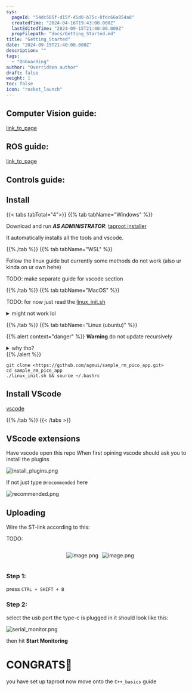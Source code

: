 ```yaml
---
sys:
  pageId: "54dc585f-d15f-45d0-b75c-8fdc66a854a8"
  createdTime: "2024-04-16T19:43:00.000Z"
  lastEditedTime: "2024-09-15T21:40:00.000Z"
  propFilepath: "docs/Getting_Started.md"
title: "Getting_Started"
date: "2024-09-15T21:40:00.000Z"
description: ""
tags:
  - "Onboarding"
author: "Overridden author"
draft: false
weight: 1
toc: false
icon: "rocket_launch"
---
```


## Computer Vision guide:

[link_to_page](86d45bc0-388b-4d26-8848-44f255f73d0e)

## ROS guide:

[link_to_page](3c76c1de-ec8f-46d6-8b0a-294005edc2d5)

## Controls guide:

## Install

{{< tabs tabTotal="4">}}
{{% tab tabName="Windows" %}}

Download and run _**AS ADMINISTRATOR**_: [taproot installer](https://github.com/Thornbots/TeachingFreshies/releases/tag/1.0)

It automatically installs all the tools and vscode.

{{% /tab %}}
{{% tab tabName="WSL" %}}

Follow the linux guide but currently some methods do not work (also ur kinda on ur own hehe)

TODO: make separate guide for vscode section

{{% /tab %}}
{{% tab tabName="MacOS" %}}

TODO: for now just read the [linux_init.sh](https://github.com/agmui/sample_rm_pico_app/blob/main/linux_init.sh)

<details>
<summary>might not work lol</summary>

`brew install libusb pkg-config`

Next install: [vscode](https://code.visualstudio.com/Download)

</details>

{{% /tab %}}
{{% tab tabName="Linux (ubuntu)" %}}

{{% alert context="danger" %}}
**Warning** do not update recursively
<details>
<summary>why tho?</summary>
There are some submodules that may go on for a while (like tinyusb) and I highly
recommend you don't need to get them.
If you want to see what submodules I update just look in `linux_init.sh`
</details>
{{% /alert %}}

```shell
git clone <https://github.com/agmui/sample_rm_pico_app.git>
cd sample_rm_pico_app
./linux_init.sh && source ~/.bashrc
```

## Install VScode

[vscode](https://code.visualstudio.com/Download)

{{% /tab %}}
{{< /tabs >}}

## VScode extensions

Have vscode open this repo
When first opining vscode should ask you to install the plugins

![install_plugins.png](https://prod-files-secure.s3.us-west-2.amazonaws.com/d518164a-d88e-44d1-a4ee-3adb3bd8bce0/89bd30f0-1825-4e77-867b-0a41ce370880/install_plugins.png?X-Amz-Algorithm=AWS4-HMAC-SHA256&X-Amz-Content-Sha256=UNSIGNED-PAYLOAD&X-Amz-Credential=ASIAZI2LB466TBQJYJ74%2F20250207%2Fus-west-2%2Fs3%2Faws4_request&X-Amz-Date=20250207T020901Z&X-Amz-Expires=3600&X-Amz-Security-Token=IQoJb3JpZ2luX2VjEFAaCXVzLXdlc3QtMiJHMEUCIB5kOPMN99o81MWAqdZpaUl%2BdQlWB5uLCyAEzba1YknLAiEA%2Ftu%2BcTGnb50FFv7vG3%2BliByL8voChof%2F381WPIui6Jwq%2FwMIaRAAGgw2Mzc0MjMxODM4MDUiDEfKAsBR%2FWKAqnkv4yrcA0LCLaNACrxh9zcyJoAeCjtBfCzk9U6O3xp6ce6Epr6UbCBuo04ZN%2BLCFMWbyQXBZHzrYRb8kRPJt7Y4SA%2B0T%2F3waLnpb8g31a5abmUhjBwdZQX9i3Z%2FVfn2HPoSZMXDbm7fEYS1YUF4BHpNENFTTgNrSbaSlIsUaLRAJzj10kvMMuibimJmaBhR9%2BcG8uvFGqV98mU5kgP7wPx3JkkucCaZal9xvWAUXuQ8FIYbiSObsSdrFJ2gISkZw9Y6uiLca5pkParvyxxI5e5afdRv43DkRnpoCUnCsxlxX4uQY5AbjxyqwsVmNq8R36Pr9haV4uPQ47ADUt0N2hS4Dq5h9nizYl00zYYArdqPrUHJJlWxBXHRVlnnMUzBBcQa43t3XfoVEGQmL0SckDGC2hn5mq0txkGQiybsCDBhqd7t8vRsYpb745LtOOJBgyjwqUqb0BEOmqWU57DcdmrstNwlJQNJJHuhEV6zrvMxFczGlqt85dXLkxGVwWaIN%2FL3G0tRjfA7Vqrlkt3P%2BKLToPu65XMl%2Bka8fgY5Eepj8Q9L%2FKKpfbHKQflYqlBQgd5ruhMs2Fvy1KI%2Fys%2B7yMVmfBYKvD%2FwNRYjEo8O47Wk%2BNWSUXzIBpIUz6%2FShzkHn8bEMJOblb0GOqUBUAPJVWWTiV0oiX5UuiQhEEc112gzoMY04f%2FJkn46Wvqx456hXqozvOk3P%2Fov96Zb%2BR9C%2FO18RpBSA8M0oNjVU%2F26jPwelzwpkerfGPI1TMtJOgiN%2Fo2%2B5SzVXtKH1qlQwHjK05%2BE0j93GJnpRL3nj9y%2BwWhViUccSa8ukRB3emSHaMxsUyhaQyzGp1nEiFYsbm4aVOnZkMfGT5638%2FQucyUgmMSh&X-Amz-Signature=138ca1fb0a7fa3bb59808d558753a24862170a9e2a06e58eaf9525cd854b1812&X-Amz-SignedHeaders=host&x-id=GetObject)

If not just type `@recommended` here  

![recommended.png](https://prod-files-secure.s3.us-west-2.amazonaws.com/d518164a-d88e-44d1-a4ee-3adb3bd8bce0/61e661e9-5d85-4dfc-be0d-8d2097a5e793/recommended.png?X-Amz-Algorithm=AWS4-HMAC-SHA256&X-Amz-Content-Sha256=UNSIGNED-PAYLOAD&X-Amz-Credential=ASIAZI2LB466TBQJYJ74%2F20250207%2Fus-west-2%2Fs3%2Faws4_request&X-Amz-Date=20250207T020901Z&X-Amz-Expires=3600&X-Amz-Security-Token=IQoJb3JpZ2luX2VjEFAaCXVzLXdlc3QtMiJHMEUCIB5kOPMN99o81MWAqdZpaUl%2BdQlWB5uLCyAEzba1YknLAiEA%2Ftu%2BcTGnb50FFv7vG3%2BliByL8voChof%2F381WPIui6Jwq%2FwMIaRAAGgw2Mzc0MjMxODM4MDUiDEfKAsBR%2FWKAqnkv4yrcA0LCLaNACrxh9zcyJoAeCjtBfCzk9U6O3xp6ce6Epr6UbCBuo04ZN%2BLCFMWbyQXBZHzrYRb8kRPJt7Y4SA%2B0T%2F3waLnpb8g31a5abmUhjBwdZQX9i3Z%2FVfn2HPoSZMXDbm7fEYS1YUF4BHpNENFTTgNrSbaSlIsUaLRAJzj10kvMMuibimJmaBhR9%2BcG8uvFGqV98mU5kgP7wPx3JkkucCaZal9xvWAUXuQ8FIYbiSObsSdrFJ2gISkZw9Y6uiLca5pkParvyxxI5e5afdRv43DkRnpoCUnCsxlxX4uQY5AbjxyqwsVmNq8R36Pr9haV4uPQ47ADUt0N2hS4Dq5h9nizYl00zYYArdqPrUHJJlWxBXHRVlnnMUzBBcQa43t3XfoVEGQmL0SckDGC2hn5mq0txkGQiybsCDBhqd7t8vRsYpb745LtOOJBgyjwqUqb0BEOmqWU57DcdmrstNwlJQNJJHuhEV6zrvMxFczGlqt85dXLkxGVwWaIN%2FL3G0tRjfA7Vqrlkt3P%2BKLToPu65XMl%2Bka8fgY5Eepj8Q9L%2FKKpfbHKQflYqlBQgd5ruhMs2Fvy1KI%2Fys%2B7yMVmfBYKvD%2FwNRYjEo8O47Wk%2BNWSUXzIBpIUz6%2FShzkHn8bEMJOblb0GOqUBUAPJVWWTiV0oiX5UuiQhEEc112gzoMY04f%2FJkn46Wvqx456hXqozvOk3P%2Fov96Zb%2BR9C%2FO18RpBSA8M0oNjVU%2F26jPwelzwpkerfGPI1TMtJOgiN%2Fo2%2B5SzVXtKH1qlQwHjK05%2BE0j93GJnpRL3nj9y%2BwWhViUccSa8ukRB3emSHaMxsUyhaQyzGp1nEiFYsbm4aVOnZkMfGT5638%2FQucyUgmMSh&X-Amz-Signature=5868db05c798eb3c466e687bb76beb09c15f5a2e6dc476f6ec5136410dd0c950&X-Amz-SignedHeaders=host&x-id=GetObject)

## Uploading

Wire the ST-link according to this:

TODO:

<div style="display: flex;flex-direction: row; column-gap:10px; max-width: 630px;justify-content: center;">
<div>

![image.png](https://prod-files-secure.s3.us-west-2.amazonaws.com/d518164a-d88e-44d1-a4ee-3adb3bd8bce0/210ecb78-1116-4d7b-b9b7-2292f66fa2c2/image.png?X-Amz-Algorithm=AWS4-HMAC-SHA256&X-Amz-Content-Sha256=UNSIGNED-PAYLOAD&X-Amz-Credential=ASIAZI2LB466WUEYF75R%2F20250207%2Fus-west-2%2Fs3%2Faws4_request&X-Amz-Date=20250207T020904Z&X-Amz-Expires=3600&X-Amz-Security-Token=IQoJb3JpZ2luX2VjEFAaCXVzLXdlc3QtMiJIMEYCIQD81ibgNULyfTzcC6uPUBzAmkO9590ArqYI6QnIfH88YQIhALUwDbZWBFq8axu6ynex1Sr6cD5m1oGGRxZO1bd9AyYLKv8DCGkQABoMNjM3NDIzMTgzODA1IgzglBrUErsboVu4uloq3ANe%2F5ARds%2FSHoZCCiQaAt6TQtt9nk%2BvH58bGNJMm846T0fDWhZ5yw%2BuUH0Ndslz6G9752C9vwenA7RXnvjQxyF7RAu1iyKr88FdjG5E5u7uPSKqRX96tPS4a9pfMlhLQHBojkaU4s0eSh2lJE%2BCQv71UqYMR3cIJXNbjkeRlwNSwdcfB3HlcJRP7qZ0Say53YYIqohWKbcKtNOAqmWmhyT2dMWtXHTPyI6nW%2BNI1vOdRYPK1Uf83nUfEUyuKyXaAHjujzJ%2FHmDkYr%2FTFwTKbmAejx1ZLRGjtRPomJZH%2FZ1PHj8gyLfT%2Fj3jdBzR9X%2Fn4LfQlXDm3pvfCJw%2F%2B6ziNEU7kuhn%2BXgA3G3Wf0U0x80iWxvZeVikzVgAxgeRF%2FEFOfPgDc%2BW3OoK46oPBhxX%2FX%2BsrW8KHl3ua657AQOCM%2BHlp2%2BntQ2sMGhb2b7PYzx6S3L%2Boh2Qg1d4tyYe9LDbGj9n3vA2vKYOm26dvO2XV4BsQiLH9xdvlE0PSKI67cqxitz6fYSd%2BbtHoI7pVClyFmoLx0q8gAM7OqwfbQ%2BjdvKkgmbrtrGrGE3qCPBg8ueolHq1vDPsY8i%2FQMxM8t5tiNkD5Ltyfl3WJBnEY6VuXiORwdwF21oDv3nkfBx3GDCpm5W9BjqkAZkk6g5stmjZsv4h%2FBPo4E0atsTkY8VVwnidDhvlJjgqNSe8GHyNVIJjXfvINp%2BLkdz%2FZg3k1D2EDEkZkeIIUv4LfR1bCZshagg%2FYwkAhRNBGcUWMyuN2d0F141R3cqshkeOduVccshviPnUygD4G2t3ABBvRv7jXcwMk2OcmVxj%2FC0swQVnJTHZhG8NIjmoIIPrzbiZOmn6RU70pN2%2BGU7tkjju&X-Amz-Signature=4c4ea37b172f11ce595b7e4f0842f72fc7d141e3839a029abfb02e682e85c53b&X-Amz-SignedHeaders=host&x-id=GetObject)

</div>
<div>

![image.png](https://prod-files-secure.s3.us-west-2.amazonaws.com/d518164a-d88e-44d1-a4ee-3adb3bd8bce0/33a0fd0f-8ca6-4a86-8e09-26e95ded1fff/image.png?X-Amz-Algorithm=AWS4-HMAC-SHA256&X-Amz-Content-Sha256=UNSIGNED-PAYLOAD&X-Amz-Credential=ASIAZI2LB466SQCSBNW3%2F20250207%2Fus-west-2%2Fs3%2Faws4_request&X-Amz-Date=20250207T020904Z&X-Amz-Expires=3600&X-Amz-Security-Token=IQoJb3JpZ2luX2VjEFAaCXVzLXdlc3QtMiJHMEUCIB8Hq9IkvaiPyCAcKek17L5ctUsmqhWxF4rxUo5Q3o4EAiEAn8GGsr%2FLfleIWYxFLBWB7ck5jrLwTxBXZx7zW8x33aIq%2FwMIaRAAGgw2Mzc0MjMxODM4MDUiDCkPw%2FuHBPHAEP1SIyrcA0C993oPSfH3E%2BTyExji6AIAojEV2j4HhEgSf5X5D8xWRKkktwtUxfxX7UODYhDAtuWEQjt0Fy3ZZyw0od%2BaYxyK37mCnNVTlOugnCJ4nh87zjjuuak8e6zJ2cfYwGJTHR8A8PerVGdMKG99XUufIAjNrGGfQ1iDTKTuU8fFyH7q%2FcNoZQaExOHZijmO8w07i3GTAvI2LVdg%2Bm0FUAkJc2aF4jhv31QKIWIw8PK4Kh85kIU36LjZ8JaJw%2BQ%2BH%2FrW8wojXb%2FsUmJGHyPi3euRpHwdqqn49VGjMTDnJDtZPMDm1%2Bl7S1EDfR5Tk2DjFCunPSLptVMCpRlhTIiAKuKNzP6q%2BPLcTGq45W2yBhuG8I%2B%2B2GGLZdRg7j0C%2BJde8LopcY%2BoV1%2FWPL0ib1LI7d1Zdb9IluyyX%2FwcFqexdwqtKClORYZ%2F3d2pHoQ%2BO41rcr%2FiujgNEzMywiwbo6diRM6XXLhx8f8w2BnqmAuAy%2BXcSe7ebaBZc0KE0pSEWvFxjT5tYBPtfD%2B7gPnQW%2BxkJvlYX1dKv9Cjr6NP90ixS3SPGRJfjd1P2X4cJDhma%2Fq8WXAFBLOmC%2FflglkdRcEF6kCMk3hjQX6jXR%2FacKz9pDTmRe3pc1wdgM9oul9VaWqHMNWblb0GOqUBO54uVC1w1kw%2FQfGQ5fDnY4nrNWg7YgDbxm0z4bfZehm0UN4xn11hW%2BmV2q0K9QidJo8YzualJH3PcsfZ7627HLwtAN83T9RUwCDazVD09HrNJw9bIDXR02NTJWiNjSa8%2BUV0J4DkOtdGQ%2F%2FcVwOT0Swvhg8Cid7oL1P1M4sys0wB5qXm7l3YimraogUYEqBa5kfhPn%2FSNWc0FslHGZ%2F9pdR9i3RL&X-Amz-Signature=a29490ffed51c5b824c85aec1bbaad943218843c4ba9493fdff93a60efcb10ff&X-Amz-SignedHeaders=host&x-id=GetObject)

</div>
</div>

### Step 1:

press `CTRL + SHIFT + B`

### Step 2:

select the usb port the type-c is plugged in it should look like this:

![serial_monitor.png](https://prod-files-secure.s3.us-west-2.amazonaws.com/d518164a-d88e-44d1-a4ee-3adb3bd8bce0/f03f4774-05d4-4393-b6a0-d5efb6d315ab/serial_monitor.png?X-Amz-Algorithm=AWS4-HMAC-SHA256&X-Amz-Content-Sha256=UNSIGNED-PAYLOAD&X-Amz-Credential=ASIAZI2LB466TBQJYJ74%2F20250207%2Fus-west-2%2Fs3%2Faws4_request&X-Amz-Date=20250207T020901Z&X-Amz-Expires=3600&X-Amz-Security-Token=IQoJb3JpZ2luX2VjEFAaCXVzLXdlc3QtMiJHMEUCIB5kOPMN99o81MWAqdZpaUl%2BdQlWB5uLCyAEzba1YknLAiEA%2Ftu%2BcTGnb50FFv7vG3%2BliByL8voChof%2F381WPIui6Jwq%2FwMIaRAAGgw2Mzc0MjMxODM4MDUiDEfKAsBR%2FWKAqnkv4yrcA0LCLaNACrxh9zcyJoAeCjtBfCzk9U6O3xp6ce6Epr6UbCBuo04ZN%2BLCFMWbyQXBZHzrYRb8kRPJt7Y4SA%2B0T%2F3waLnpb8g31a5abmUhjBwdZQX9i3Z%2FVfn2HPoSZMXDbm7fEYS1YUF4BHpNENFTTgNrSbaSlIsUaLRAJzj10kvMMuibimJmaBhR9%2BcG8uvFGqV98mU5kgP7wPx3JkkucCaZal9xvWAUXuQ8FIYbiSObsSdrFJ2gISkZw9Y6uiLca5pkParvyxxI5e5afdRv43DkRnpoCUnCsxlxX4uQY5AbjxyqwsVmNq8R36Pr9haV4uPQ47ADUt0N2hS4Dq5h9nizYl00zYYArdqPrUHJJlWxBXHRVlnnMUzBBcQa43t3XfoVEGQmL0SckDGC2hn5mq0txkGQiybsCDBhqd7t8vRsYpb745LtOOJBgyjwqUqb0BEOmqWU57DcdmrstNwlJQNJJHuhEV6zrvMxFczGlqt85dXLkxGVwWaIN%2FL3G0tRjfA7Vqrlkt3P%2BKLToPu65XMl%2Bka8fgY5Eepj8Q9L%2FKKpfbHKQflYqlBQgd5ruhMs2Fvy1KI%2Fys%2B7yMVmfBYKvD%2FwNRYjEo8O47Wk%2BNWSUXzIBpIUz6%2FShzkHn8bEMJOblb0GOqUBUAPJVWWTiV0oiX5UuiQhEEc112gzoMY04f%2FJkn46Wvqx456hXqozvOk3P%2Fov96Zb%2BR9C%2FO18RpBSA8M0oNjVU%2F26jPwelzwpkerfGPI1TMtJOgiN%2Fo2%2B5SzVXtKH1qlQwHjK05%2BE0j93GJnpRL3nj9y%2BwWhViUccSa8ukRB3emSHaMxsUyhaQyzGp1nEiFYsbm4aVOnZkMfGT5638%2FQucyUgmMSh&X-Amz-Signature=a5b49f599970f464daef668c196d7b01eed59bfdc76df39c4bc3bec067fc5bd3&X-Amz-SignedHeaders=host&x-id=GetObject)

then hit **Start Monitoring**

# CONGRATS🎉

you have set up taproot now move onto the `C++_basics` guide
